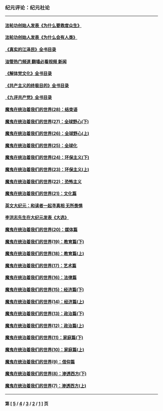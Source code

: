 ### 纪元评论：纪元社论
---
#### [法轮功创始人发表《为什么要救度众生》](../../pages/nsc422/n13975246.md?08230330) 
#### [法轮功创始人发表《为什么会有人类》](../../pages/nsc422/n13912117.md?08230330) 
#### [《真实的江泽民》全书目录](../../pages/nsc422/n13721399.md?08230330) 
#### [油管热门频道 翻墙必看视频 新闻](ok?08230330)
#### [《解体党文化》全书目录](../../pages/nsc422/n13721157.md?08230330) 
#### [《共产主义的终极目的》全书目录](../../pages/nsc422/n13721048.md?08230330) 
#### [《九评共产党》全书目录](../../pages/nsc422/n13708085.md?08230330) 
#### [魔鬼在统治着我们的世界(28)：结束语](../../pages/nsc422/n10936246.md?08230330) 
#### [魔鬼在统治着我们的世界(27)：全球野心(下)](../../pages/nsc422/n10928319.md?08230330) 
#### [魔鬼在统治着我们的世界(26)：全球野心(上)](../../pages/nsc422/n10900318.md?08230330) 
#### [魔鬼在统治着我们的世界(25)：全球化](../../pages/nsc422/n10788205.md?08230330) 
#### [魔鬼在统治着我们的世界(24)：环保主义(下)](../../pages/nsc422/n10695307.md?08230330) 
#### [魔鬼在统治着我们的世界(23)：环保主义(上)](../../pages/nsc422/n10688613.md?08230330) 
#### [魔鬼在统治着我们的世界(22)：恐怖主义](../../pages/nsc422/n10614727.md?08230330) 
#### [魔鬼在统治着我们的世界(21)：文化篇](../../pages/nsc422/n10597706.md?08230330) 
#### [英文大纪元：和读者一起寻真相 无所畏惧](../../pages/nsc422/n12542027.md?08230330) 
#### [李洪志先生在大纪元发表《大选》](../../pages/nsc422/n12534746.md?08230330) 
#### [魔鬼在统治着我们的世界(20)：媒体篇](../../pages/nsc422/n10586579.md?08230330) 
#### [魔鬼在统治着我们的世界(19)：教育篇(下)](../../pages/nsc422/n10564808.md?08230330) 
#### [魔鬼在统治着我们的世界(18)：教育篇(上)](../../pages/nsc422/n10526970.md?08230330) 
#### [魔鬼在统治着我们的世界(17)：艺术篇](../../pages/nsc422/n10499093.md?08230330) 
#### [魔鬼在统治着我们的世界(16)：法律篇](../../pages/nsc422/n10485969.md?08230330) 
#### [魔鬼在统治着我们的世界(15)：经济篇(下)](../../pages/nsc422/n10469975.md?08230330) 
#### [魔鬼在统治着我们的世界(14)：经济篇(上)](../../pages/nsc422/n10457370.md?08230330) 
#### [魔鬼在统治着我们的世界(13)：政治篇(下)](../../pages/nsc422/n10448270.md?08230330) 
#### [魔鬼在统治着我们的世界(12)：政治篇(上)](../../pages/nsc422/n10444576.md?08230330) 
#### [魔鬼在统治着我们的世界(11)：家庭篇(下)](../../pages/nsc422/n10440961.md?08230330) 
#### [魔鬼在统治着我们的世界(10)：家庭篇(上)](../../pages/nsc422/n10435448.md?08230330) 
#### [魔鬼在统治着我们的世界(9)：信仰篇](../../pages/nsc422/n10432159.md?08230330) 
#### [魔鬼在统治着我们的世界(8)：渗透西方(下)](../../pages/nsc422/n10429603.md?08230330) 
#### [魔鬼在统治着我们的世界(7)：渗透西方(上)](../../pages/nsc422/n10426013.md?08230330) 

---
#### 第 [ [5](./5.md?08230330) / [4](./4.md?08230330) / [3](./3.md?08230330) / [2](./2.md?08230330) / [1](./1.md?08230330) ] 页
